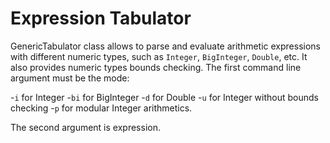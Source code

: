 # Expression Tabulator
GenericTabulator class allows to parse and evaluate arithmetic expressions with different numeric types, such as `Integer`, `BigInteger`, `Double`, etc. It also provides numeric types bounds checking. The first command line argument must be the mode: 


-`i` for Integer
-`bi` for BigInteger
-`d` for Double
-`u` for Integer without bounds checking
-`p` for modular Integer arithmetics. 


The second argument is expression.
